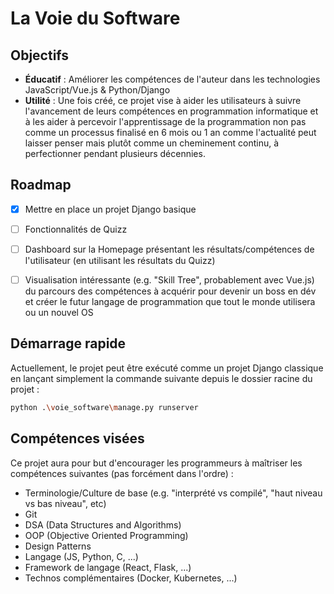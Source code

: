 # La Voie du Software

## Objectifs
- **Éducatif** : Améliorer les compétences de l'auteur dans les technologies JavaScript/Vue.js & Python/Django
- **Utilité** :  Une fois créé, ce projet vise à aider les utilisateurs à suivre l'avancement de leurs compétences en programmation informatique et à les aider à percevoir l'apprentissage de la programmation non pas comme un processus finalisé en 6 mois ou 1 an comme l'actualité peut laisser penser mais plutôt comme un cheminement continu, à perfectionner pendant plusieurs décennies.

## Roadmap

- [x] Mettre en place un projet Django basique
- [ ] Fonctionnalités de Quizz
- [ ] Dashboard sur la Homepage présentant les résultats/compétences de l'utilisateur (en utilisant les résultats du Quizz)
- [ ] Visualisation intéressante (e.g. "Skill Tree", probablement avec Vue.js) du parcours des compétences à acquérir pour devenir un boss en dév et créer le futur langage de programmation que tout le monde utilisera ou un nouvel OS


## Démarrage rapide

Actuellement, le projet peut être exécuté comme un projet Django classique en lançant simplement la commande suivante depuis le dossier racine du projet :
```bash
python .\voie_software\manage.py runserver
```

## Compétences visées

Ce projet aura pour but d'encourager les programmeurs à maîtriser les compétences suivantes (pas forcément dans l'ordre) :
- Terminologie/Culture de base (e.g. "interprété vs compilé", "haut niveau vs bas niveau", etc)
- Git
- DSA (Data Structures and Algorithms)
- OOP (Objective Oriented Programming)
- Design Patterns
- Langage (JS, Python, C, ...)
- Framework de langage (React, Flask, ...)
- Technos complémentaires (Docker, Kubernetes, ...)



